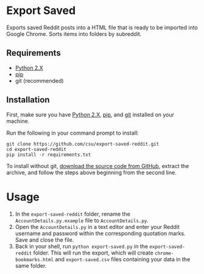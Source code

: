 # Export Saved
Exports saved Reddit posts into a HTML file that is ready to be imported into Google Chrome. Sorts items into folders by subreddit.

## Requirements
* [Python 2.X](https://www.python.org/downloads/)
* [pip](https://pip.pypa.io/en/stable/installing/)
* git (recommended)

## Installation

First, make sure you have [Python 2.X](https://www.python.org/downloads/), [pip](https://pip.pypa.io/en/stable/installing/), and [git](https://git-scm.com/book/en/v2/Getting-Started-Installing-Git) installed on your machine.

Run the following in your command prompt to install:

    git clone https://github.com/csu/export-saved-reddit.git
    cd export-saved-reddit
    pip install -r requirements.txt

To install without git, [download the source code from GitHub](https://github.com/csu/export-saved-reddit/archive/master.zip), extract the archive, and follow the steps above beginning from the second line.

# Usage
1. In the `export-saved-reddit` folder, rename the `AccountDetails.py.example` file to `AccountDetails.py`.
2. Open the `AccountDetails.py` in a text editor and enter your Reddit username and password within the corresponding quotation marks. Save and close the file.
3. Back in your shell, run `python export-saved.py` in the `export-saved-reddit` folder. This will run the export, which will create `chrome-bookmarks.html` and `export-saved.csv` files containing your data in the same folder.